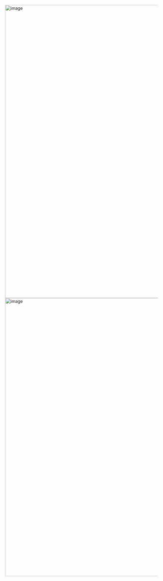 <img width="1905" height="966" alt="image" src="https://github.com/user-attachments/assets/f147ee98-410e-4a47-9448-18db2825eac8" />
<img width="1918" height="917" alt="image" src="https://github.com/user-attachments/assets/aac2ab8b-f958-42de-974a-f64a3dea9c3d" />

